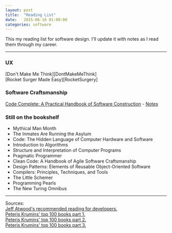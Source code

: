 ```yaml
---
layout: post
title:  "Reading List"
date:   2015-06-16 01:00:00
categories: software  
---
```


This my reading list for software design. I'll update it with notes as I read them through my career. 

<hr>

[CodeComplete Notes]: /software/2015/06/15/code-complete-notes/

<h3>UX</h3>
[Don't Make Me Think][DontMakeMeThink] <br>
[Rocket Surger Made Easy][RocketSurgery] 

[DontMakeMeThink]: https://www.amazon.com/Dont-Make-Me-Think-Usability/dp/0321344758
[RocketSurgery]: https://www.amazon.com/Rocket-Surgery-Made-Easy-Yourself/dp/0321657292

<h3>Software Craftsmanship</h3>

[Code Complete: A Practical Handbook of Software Construction][CodeComplete] - 
[Notes][CodeComplete Notes]

<h3>Still on the bookshelf</h3>
<ul>
	<li>Mythical Man Month</li>
	<li>The Inmates Are Running the Asylum</li>
	<li>Code: The Hidden Language of Computer Hardware and Software</li>
	<li>Introduction to Algorithms</li>
	<li>Structure and Interpretation of Computer Programs</li>
	<li>Pragmatic Programmer</li>
	<li>Clean Code: A Handbook of Agile Software Craftsmanship</li>
	<li>Design Patterns: Elements of Reusable Object-Oriented Software</li>
	<li>Compilers: Principles, Techniques, and Tools</li>
	<li>The Little Schemer</li>
	<li>Programming Pearls</li>
	<li>The New Turing Omnibus</li>
</ul>

<hr>

Sources:<br>
[Jeff Atwood's recommended reading for developers.][Atwood]<br>
[Peteris Krumins' top 100 books part 1.][Krumin1]<br>
[Peteris Krumins' top 100 books part 2.][Krumin2]<br>
[Peteris Krumins' top 100 books part 3.][Krumin3]<br>


[Atwood]:   http://blog.codinghorror.com/recommended-reading-for-developers/
[Krumin1]:  http://www.catonmat.net/blog/top-100-books-part-one/
[Krumin2]:  http://www.catonmat.net/blog/top-100-books-part-two/
[Krumin3]:  http://www.catonmat.net/blog/top-100-books-part-three/
[CodeComplete]:  http://www.amazon.com/Code-Complete-Practical-Handbook-Construction/dp/0735619670/ref=sr_1_1?ie=UTF8&qid=1434511247&sr=8-1&keywords=code+complete
